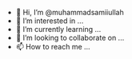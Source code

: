 - 👋 Hi, I’m @muhammadsamiiullah
- 👀 I’m interested in ...
- 🌱 I’m currently learning ...
- 💞️ I’m looking to collaborate on ...
- 📫 How to reach me ...

<!---
muhammadsamiiullah/muhammadsamiiullah is a ✨ special ✨ repository because its `README.md` (this file) appears on your GitHub profile.
You can click the Preview link to take a look at your changes.
--->

